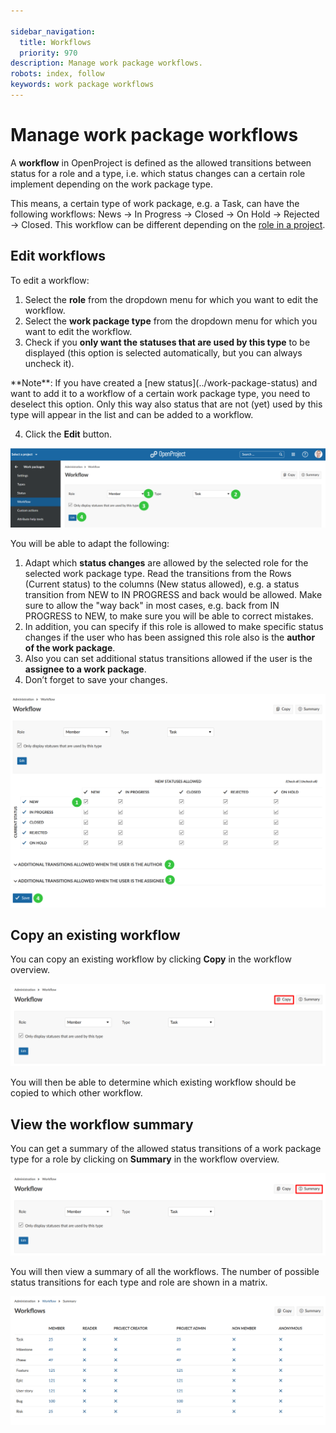 ```yaml
---

sidebar_navigation:
  title: Workflows
  priority: 970
description: Manage work package workflows.
robots: index, follow
keywords: work package workflows
---
```


# Manage work package workflows

A **workflow** in OpenProject is defined as the allowed transitions between status for a role and a type, i.e. which status changes can a certain role implement depending on the work package type.

This means, a certain type of work package, e.g. a Task, can have the following workflows: News -> In Progress -> Closed -> On Hold -> Rejected -> Closed. This workflow can be different depending on the [role in a project](../../users-permissions/roles-permissions).

## Edit workflows

To edit a workflow:

1. Select the **role** from the dropdown menu for which you want to edit the workflow.
2. Select the **work package type** from the dropdown menu for which you want to edit the workflow.
3. Check if you **only want the statuses that are used by this type** to be displayed (this option is selected automatically, but you can always uncheck it). 
<div>
**Note**: If you have created a [new status](../work-package-status) and want to add it to a workflow of a certain work package type, you need to deselect this option. Only this way also status that are not (yet) used by this type will appear in the list and can be added to a workflow.
</div>

4. Click the **Edit** button.

![Sys-admin-edit-workflow](Sys-admin-edit-workflow-1579617694505.png)

You will be able to adapt the following:

1. Adapt which **status changes** are allowed by the selected role for the selected work package type. Read the transitions from the Rows (Current status) to the columns (New status allowed), e.g. a status transition from NEW to IN PROGRESS and back would be allowed. Make sure to allow the "way back" in most cases, e.g. back from IN PROGRESS to NEW, to make sure you will be able to correct mistakes.
2. In addition, you can specify if this role is allowed to make specific status changes if the user who has been assigned this role also is the **author of the work package**.
3. Also you can set additional status transitions allowed if the user is the **assignee to a work package**.
4. Don’t forget to save your changes.

![Sys-admin-edit-workflow-details](Sys-admin-edit-workflow-details.png)

## Copy an existing workflow

You can copy an existing workflow by clicking **Copy** in the workflow overview.

![Sys-admin-copy-workflow](Sys-admin-copy-workflow.png)

You will then be able to determine which existing workflow should be copied to which other workflow.

## View the workflow summary

You can get a summary of the allowed status transitions of a work package type for a role by clicking on **Summary** in the workflow overview.

![Sys-admin-workflow-summary](Sys-admin-workflow-summary.png)

You will then view a summary of all the workflows. The number of possible status transitions for each type and role are shown in a matrix.

![workflow summary overview](image-20200121155553061.png)
